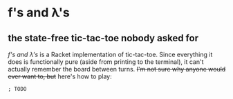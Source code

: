 # __f's and &lambda;'s__
## the state-free tic-tac-toe nobody asked for

_f's and &lambda;'s_ is a Racket implementation of tic-tac-toe. Since
everything it does is functionally pure (aside from printing to the terminal),
it can't actually remember the board between turns. ~~I'm not sure why anyone
would ever want to, but~~ here's how to play:

`; TODO`
